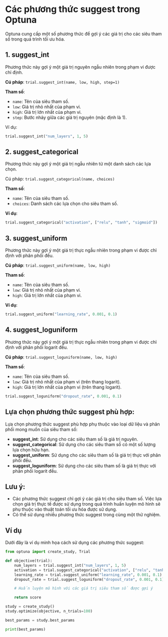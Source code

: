 # Các phương thức suggest trong Optuna

Optuna cung cấp một số phương thức để gợi ý các giá trị cho các siêu tham số trong quá trình tối ưu hóa.

## 1. suggest_int

Phương thức này gợi ý một giá trị nguyên ngẫu nhiên trong phạm vi được chỉ định.

**Cú pháp**: `trial.suggest_int(name, low, high, step=1)`

**Tham số**:

- `name`: Tên của siêu tham số.
- `low`: Giá trị nhỏ nhất của phạm vi.
- `high`: Giá trị lớn nhất của phạm vi.
- `step`: Bước nhảy giữa các giá trị nguyên (mặc định là 1).

Ví dụ:
```Python
trial.suggest_int("num_layers", 1, 5)
```

## 2. suggest_categorical

Phương thức này gợi ý một giá trị ngẫu nhiên từ một danh sách các lựa chọn.

Cú pháp: `trial.suggest_categorical(name, choices)`

**Tham số**:

- `name`: Tên của siêu tham số.
- `choices`: Danh sách các lựa chọn cho siêu tham số.

**Ví dụ**:

```Python
trial.suggest_categorical("activation", ["relu", "tanh", "sigmoid"])
```

## 3. suggest_uniform

Phương thức này gợi ý một giá trị thực ngẫu nhiên trong phạm vi được chỉ định với phân phối đều.

**Cú pháp**: `trial.suggest_uniform(name, low, high)`

**Tham số**:

- `name`: Tên của siêu tham số.
- `low`: Giá trị nhỏ nhất của phạm vi.
- `high`: Giá trị lớn nhất của phạm vi.

**Ví dụ**:

```Python
trial.suggest_uniform("learning_rate", 0.001, 0.1)
```

## 4. suggest_loguniform

Phương thức này gợi ý một giá trị thực ngẫu nhiên trong phạm vi được chỉ định với phân phối logarit đều.

**Cú pháp**: `trial.suggest_loguniform(name, low, high)`

**Tham số**:

- `name`: Tên của siêu tham số.
- `low`: Giá trị nhỏ nhất của phạm vi (trên thang logarit).
- `high`: Giá trị lớn nhất của phạm vi (trên thang logarit).

```Python
trial.suggest_loguniform("dropout_rate", 0.001, 0.1)
```
## Lựa chọn phương thức suggest phù hợp:

Lựa chọn phương thức suggest phù hợp phụ thuộc vào loại dữ liệu và phân phối mong muốn của siêu tham số:

- **suggest_int**: Sử dụng cho các siêu tham số là giá trị nguyên.
- **suggest_categorical**: Sử dụng cho các siêu tham số có một số lượng lựa chọn hữu hạn.
- **suggest_uniform**: Sử dụng cho các siêu tham số là giá trị thực với phân phối đều.
- **suggest_loguniform**: Sử dụng cho các siêu tham số là giá trị thực với phân phối logarit đều.
## Lưu ý:

- Các phương thức suggest chỉ gợi ý các giá trị cho siêu tham số. Việc lựa chọn giá trị thực tế được sử dụng trong quá trình huấn luyện mô hình sẽ phụ thuộc vào thuật toán tối ưu hóa được sử dụng.
- Có thể sử dụng nhiều phương thức suggest trong cùng một thử nghiệm.
## Ví dụ

Dưới đây là ví dụ minh họa cách sử dụng các phương thức suggest:

```Python
from optuna import create_study, Trial

def objective(trial):
    num_layers = trial.suggest_int("num_layers", 1, 5)
    activation = trial.suggest_categorical("activation", ["relu", "tanh", "sigmoid"])
    learning_rate = trial.suggest_uniform("learning_rate", 0.001, 0.1)
    dropout_rate = trial.suggest_loguniform("dropout_rate", 0.001, 0.1)

    # Huấn luyện mô hình với các giá trị siêu tham số được gợi ý

    return score

study = create_study()
study.optimize(objective, n_trials=100)

best_params = study.best_params

print(best_params)
```